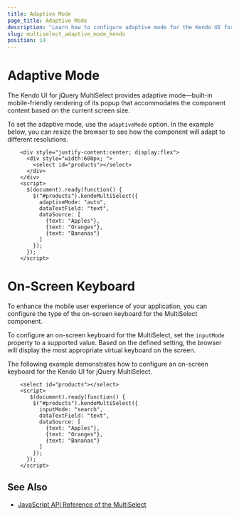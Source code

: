 ```yaml
---
title: Adaptive Mode
page_title: Adaptive Mode
description: "Learn how to configure adaptive mode for the Kendo UI for jQuery MultiSelect component."
slug: multiselect_adaptive_mode_kendo
position: 14
---
```


# Adaptive Mode

The Kendo UI for jQuery MultiSelect provides adaptive mode&mdash;built-in mobile-friendly rendering of its popup that accommodates the component content based on the current screen size.

To set the adaptive mode, use the `adaptiveMode` option. In the example below, you can resize the browser to see how the component will adapt to different resolutions.

```dojo
    <div style="justify-content:center; display:flex">
      <div style="width:600px; ">
        <select id="products"></select>
      </div>
    </div>
    <script>
      $(document).ready(function() {
        $("#products").kendoMultiSelect({
          adaptiveMode: "auto",
          dataTextField: "text",
          dataSource: [
            {text: "Apples"},
            {text: "Oranges"},
            {text: "Bananas"}
          ]    
        });
      });
    </script>
```

# On-Screen Keyboard

To enhance the mobile user experience of your application, you can configure the type of the on-screen keyboard for the MultiSelect component.

To configure an on-screen keyboard for the MultiSelect, set the `inputMode` property to a supported value. Based on the defined setting, the browser will display the most appropriate virtual keyboard on the screen.

The following example demonstrates how to configure an on-screen keyboard for the Kendo UI for jQuery MultiSelect.

```dojo
    <select id="products"></select>    
    <script>
       $(document).ready(function() {
        $("#products").kendoMultiSelect({
          inputMode: "search",
          dataTextField: "text",
          dataSource: [
            {text: "Apples"},
            {text: "Oranges"},
            {text: "Bananas"}
          ]    
        });
      });
    </script>
```

## See Also

* [JavaScript API Reference of the MultiSelect](/api/javascript/ui/multiselect)